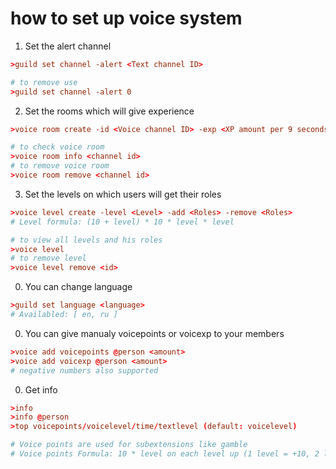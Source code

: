 # how to set up voice system

1) Set the alert channel

```conf
>guild set channel -alert <Text channel ID>

# to remove use 
>guild set channel -alert 0
```

2) Set the rooms which will give experience
```conf
>voice room create -id <Voice channel ID> -exp <XP amount per 9 seconds> -mining <voicepoints amount per hour>

# to check voice room
>voice room info <channel id>
# to remove voice room
>voice room remove <channel id>
```

3) Set the levels on which users will get their roles
```conf
>voice level create -level <Level> -add <Roles> -remove <Roles>
# Level formula: (10 + level) * 10 * level * level

# to view all levels and his roles
>voice level
# to remove level
>voice level remove <id>
```

0) You can change language 
```conf
>guild set language <language>
# Availabled: [ en, ru ]
```

0) You can give manualy voicepoints or voicexp to your members
```conf
>voice add voicepoints @person <amount>
>voice add voicexp @person <amount>
# negative numbers also supported
```

0) Get info
```conf
>info
>info @person
>top voicepoints/voicelevel/time/textlevel (default: voicelevel)

# Voice points are used for subextensions like gamble
# Voice points Formula: 10 * level on each level up (1 level = +10, 2 level = +20)
```